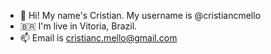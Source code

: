 - 👋 Hi! My name's Cristian. My username is @cristiancmello
- :brazil: I'm live in Vitoria, Brazil.
- 📫 Email is cristianc.mello@gmail.com
